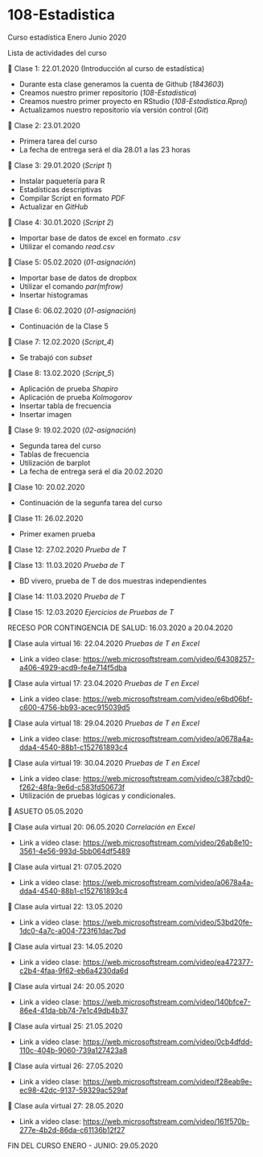 # 108-Estadistica
Curso estadística Enero Junio 2020

Lista de actividades del curso

:paperclip: Clase 1: 22.01.2020 (Introducción al curso de estadística)
  + Durante esta clase generamos la cuenta de Github (*1843603*)
  + Creamos nuestro primer repositorio (*108-Estadistica*)
  + Creamos nuestro primer proyecto en RStudio (*108-Estadistica.Rproj*)
  + Actualizamos nuestro repositorio vía versión control (*Git*)
  
  
:paperclip: Clase 2: 23.01.2020
  + Primera tarea del curso
  + La fecha de entrega será el día 28.01 a las 23 horas


:paperclip: Clase 3: 29.01.2020 (*Script 1*)
  + Instalar paquetería para R
  + Estadísticas descriptivas
  + Compilar Script en formato *PDF*
  + Actualizar en *GitHub*
  
  
:paperclip: Clase 4: 30.01.2020 (*Script 2*)
  + Importar base de datos de excel en formato *.csv*
  + Utilizar el comando *read.csv*
  
  
:paperclip: Clase 5: 05.02.2020 (*01-asignación*)
  + Importar base de datos de dropbox
  + Utilizar el comando *par(mfrow)*
  + Insertar histogramas
  
  
:paperclip: Clase 6: 06.02.2020 (*01-asignación*)
  + Continuación de la Clase 5
  
  
:paperclip: Clase 7: 12.02.2020 (*Script_4*)
  + Se trabajó con *subset*
  
  
:paperclip: Clase 8: 13.02.2020 (*Script_5*)
  + Aplicación de prueba *Shapiro*
  + Aplicación de prueba *Kolmogorov*
  + Insertar tabla de frecuencia
  + Insertar imagen
  
  
:paperclip: Clase 9: 19.02.2020 (*02-asignación*)
  + Segunda tarea del curso
  + Tablas de frecuencia
  + Utilización de barplot
  + La fecha de entrega será el día 20.02.2020
  

:paperclip: Clase 10: 20.02.2020 
  + Continuación de la segunfa tarea del curso
  
  
:paperclip: Clase 11: 26.02.2020
  + Primer examen prueba
  
  
:paperclip: Clase 12: 27.02.2020 *Prueba de T*


:paperclip: Clase 13: 11.03.2020 *Prueba de T*
  + BD vivero, prueba de T de dos muestras independientes



:paperclip: Clase 14: 11.03.2020 *Prueba de T*


:paperclip: Clase 15: 12.03.2020 *Ejercicios de Pruebas de T*



RECESO POR CONTINGENCIA DE SALUD: 16.03.2020 a 20.04.2020


:paperclip: Clase aula virtual 16: 22.04.2020 *Pruebas de T en Excel*
  + Link a vídeo clase: https://web.microsoftstream.com/video/64308257-a406-4929-acd9-fe4e714f5dba

  

:paperclip: Clase aula virtual 17: 23.04.2020 *Pruebas de T en Excel*
  + Link a vídeo clase: https://web.microsoftstream.com/video/e6bd06bf-c600-4756-bb93-acec915039d5
  
  
:paperclip: Clase aula virtual 18: 29.04.2020 *Pruebas de T en Excel*
  + Link a vídeo clase: https://web.microsoftstream.com/video/a0678a4a-dda4-4540-88b1-c152761893c4
  
 
:paperclip: Clase aula virtual 19: 30.04.2020 *Pruebas de T en Excel*
  + Link a vídeo clase: https://web.microsoftstream.com/video/c387cbd0-f262-48fa-9e6d-c583fd50673f
  + Utilización de pruebas lógicas y condicionales. 
  
  
:paperclip: ASUETO 05.05.2020


:paperclip: Clase aula virtual 20: 06.05.2020 *Correlación en Excel*
  + Link a vídeo clase: https://web.microsoftstream.com/video/26ab8e10-3561-4e56-993d-5bb064df5489
  
  
  
:paperclip: Clase aula virtual 21: 07.05.2020 
  + Link a vídeo clase: https://web.microsoftstream.com/video/a0678a4a-dda4-4540-88b1-c152761893c4
  
  
  
:paperclip: Clase aula virtual 22: 13.05.2020
  + Link a vídeo clase: https://web.microsoftstream.com/video/53bd20fe-1dc0-4a7c-a004-723f61dac7bd
  
  
:paperclip: Clase aula virtual 23: 14.05.2020
  + Link a vídeo clase: https://web.microsoftstream.com/video/ea472377-c2b4-4faa-9f62-eb6a4230da6d
  
  
  
:paperclip: Clase aula virtual 24: 20.05.2020
  + Link a vídeo clase: https://web.microsoftstream.com/video/140bfce7-86e4-41da-bb74-7e1c49db4b37
  
  
  
:paperclip: Clase aula virtual 25: 21.05.2020
  + Link a vídeo clase: https://web.microsoftstream.com/video/0cb4dfdd-110c-404b-9060-739a127423a8
  
  
  
:paperclip: Clase aula virtual 26: 27.05.2020
  + Link a vídeo clase: https://web.microsoftstream.com/video/f28eab9e-ec98-42dc-9137-59329ac529af
  
  
  
:paperclip: Clase aula virtual 27: 28.05.2020
  + Link a vídeo clase: https://web.microsoftstream.com/video/161f570b-277e-4b2d-86da-c61136b12f27
  

FIN DEL CURSO ENERO - JUNIO: 29.05.2020
  
  
